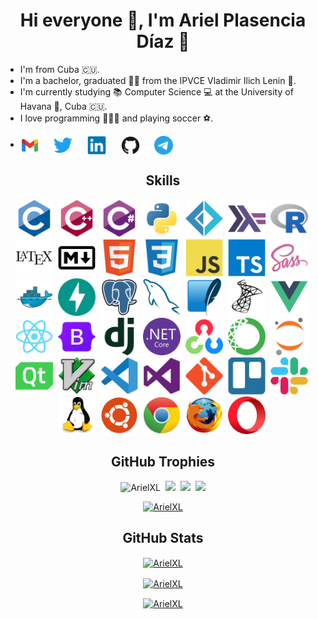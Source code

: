 <h1 align="center">Hi everyone 👋, I'm Ariel Plasencia Díaz 👨</h1>

- I'm from Cuba :cuba:.
- I'm a bachelor, graduated 👨‍🎓 from the IPVCE Vladimir Ilich Lenin 💙.
- I'm currently studying 📚 Computer Science 💻 at the University of Havana 🏫, Cuba :cuba:.
- I love programming 👨🏻‍💻 and playing soccer :soccer:.

* <p>
  <a href="mailto:arielplasencia00@gmail.com" target="blank"><img align="center" src="img/gmail.svg" alt="arielplasencia00@gmail.com" height="30" width="30" title="Gmail" /></a>
  &nbsp;&nbsp;&nbsp;&nbsp;
  <a href="https://twitter.com/arielplasencia1/" target="blank"><img align="center" src="img/twitter.svg" alt="arielplasencia1" height="30" width="30" title="Twitter" /></a>
  &nbsp;&nbsp;&nbsp;&nbsp;
  <a href="https://www.linkedin.com/in/ariel-plasencia-d%C3%ADaz-b325a7232/" target="blank"><img align="center" src="img/linkedin.svg" alt="ariel" height="30" width="30" title="LinkedIn" /></a>
  &nbsp;&nbsp;&nbsp;&nbsp;
  <a href="https://github.com/ArielXL/" target="blank"><img align="center" src="img/github.svg" alt="ArielXL" height="30" width="30" title="GitHub" /></a>
  &nbsp;&nbsp;&nbsp;&nbsp;
  <a href="https://t.me/arielpd" target="blank"><img align="center" src="img/telegram.svg" alt="arielpd" height="30" width="30" title="Telegram" /></a>
  </p>



<h2 align="center">Skills</h2>



<div align="center">
  <img src="img/c.svg" title="C" alt="C" width="60" height="60"/>&nbsp;
  <img src="img/cplusplus.svg" title="CPP" alt="CPP" width="60" height="60"/>&nbsp;
  <img src="img/csharp.svg" title="CSharp" alt="CSharp" width="60" height="60"/>&nbsp;
  <img src="img/python.svg" title="Python" alt="Python" width="60" height="60"/>&nbsp;
  <img src="img/fsharp.svg" title="FSharp" alt="FSharp" width="60" height="60"/>&nbsp;
  <img src="img/haskell.svg" title="Haskell" alt="Haskell" width="60" height="60"/>&nbsp;
  <img src="img/r.svg" title="R" alt="R" width="60" height="60"/>&nbsp;
  <img src="img/latex.svg" title="LaTex" alt="LaTex" width="60" height="60"/>&nbsp;
  <img src="img/markdown.svg" title="MarkDown" alt="MarkDown" width="60" height="60"/>&nbsp;
  <img src="img/html5.svg" title="HTML5" alt="HTML5" width="60" height="60"/>&nbsp;
  <img src="img/css3.svg" title="CSS3" alt="CSS3" width="60" height="60"/>&nbsp;
  <img src="img/javascript.svg" title="JavaScript" alt="JavaScript" width="60" height="60"/>&nbsp;
  <img src="img/typescript.svg" title="TypeScript" alt="TypeScript" width="60" height="60"/>&nbsp;
  <img src="img/sass.svg" title="Sass" alt="Sass" width="60" height="60"/>&nbsp;
  <img src="img/docker.svg" title="Docker" alt="Docker" width="60" height="60"/>&nbsp;
  <img src="img/fastapi.svg" title="FastAPI" alt="FastAPI" width="60" height="60"/>&nbsp;
  <img src="img/postgresql.svg" title="PostgreSQL" alt="PostgreSQL" width="60" height="60"/>&nbsp;
  <img src="img/mysql.svg" title="MySQL" alt="MySQL" width="60" height="60"/>&nbsp;
  <img src="img/sqlite.svg" title="SQLite" alt="SQLite" width="60" height="60"/>&nbsp;
  <img src="img/microsoftsqlserver.svg" title="SQLServer" alt="SQLServer" width="60" height="60"/>&nbsp;
  <img src="img/vuejs.svg" title="Vue" alt="Vue" width="60" height="60"/>&nbsp;
  <img src="img/react.svg" title="React" alt="React" width="60" height="60"/>&nbsp;
  <img src="img/bootstrap.svg" title="Bootstrap" alt="Bootstrap" width="60" height="60"/>&nbsp;
  <img src="img/django.svg" title="Django" alt="Django" width="60" height="60"/>&nbsp;
  <img src="img/dotnetcore.svg" title="DotNET" alt="DotNET" width="60" height="60"/>&nbsp;
  <img src="img/opencv.svg" title="OpenCV" alt="OpenCV" width="60" height="60"/>&nbsp;
  <img src="img/anaconda.svg" title="Anaconda" alt="Anaconda" width="60" height="60"/>&nbsp;
  <img src="img/jupyter.svg" title="Jupyter" alt="Jupyter" width="60" height="60"/>&nbsp;
  <img src="img/qt.svg" title="Qt" alt="Qt" width="60" height="60"/>&nbsp;
  <img src="img/vim.svg" title="Vim" alt="Vim" width="60" height="60"/>&nbsp;
  <img src="img/vscode.svg" title="VSCode" alt="VSCode" width="60" height="60"/>&nbsp;
  <img src="img/visualstudio.svg" title="VisualStudio" alt="VisualStudio" width="60" height="60"/>&nbsp;
  <img src="img/git.svg" title="Git" alt="Git" width="60" height="60"/>&nbsp;
  <img src="img/trello.svg" title="Trello" alt="Trello" width="60" height="60"/>&nbsp;
  <img src="img/slack.svg" title="Slack" alt="Slack" width="60" height="60"/>&nbsp;
  <img src="img/linux.svg" title="Linux" alt="Linux" width="60" height="60"/>&nbsp;
  <img src="img/ubuntu.svg" title="Ubuntu" alt="Ubuntu" width="60" height="60"/>&nbsp;
  <img src="img/chrome.svg" title="Chrome" alt="Chrome" width="60" height="60"/>&nbsp;
  <img src="img/firefox.svg" title="Firefox" alt="Firefox" width="60" height="60"/>&nbsp;
  <img src="img/opera.svg" title="Opera" alt="Opera" width="60" height="60"/>&nbsp;
</div>



<h2 align="center">GitHub Trophies</h2>



<p align="center">
    <img src="https://komarev.com/ghpvc/?username=ArielXL&label=Views&color=lightgrey&style=flat-square" alt="ArielXL" />&nbsp;
    <a href="https://twitter.com/arielplasencia1"><img src="https://img.shields.io/twitter/follow/arielplasencia1?style=social" /></a>&nbsp;
    <a href="https://github.com/ArielXL"><img src="https://img.shields.io/github/followers/ArielXL?label=follow&style=social"/></a>&nbsp;
    <a href="https://www.linkedin.com/in/ariel-plasencia-d%C3%ADaz-b325a7232/"><img src="https://img.shields.io/badge/ariel-blue?style=flat-square&logo=Linkedin&logoColor=white&link=https://linkedin.com/in/ariel" /></a>
</p>



<p align="center">
    <a href="http://www.github.com/ArielXL">
        <img src="https://github-profile-trophy.vercel.app/?username=ArielXL&rank=SECRET,SSS,SS,S,AAA,AA&theme=radical&no-bg=true&no-frame=true&column=4" alt="ArielXL" />
    </a> 
</p>



<h2 align="center">GitHub Stats</h2>



<p align="center">
    <a href="http://www.github.com/ArielXL">
        <img align="center" src="https://github-readme-stats.vercel.app/api?username=ArielXL&theme=omni&show_icons=true&count_private=true&hide_border=true" alt="ArielXL" />
    </a>
</p>



<p align="center">
    <a href="http://www.github.com/ArielXL">
        <img align="center" src="https://github-readme-stats.vercel.app/api/top-langs/?username=ArielXL&layout=compact&langs_count=8&theme=omni&hide_border=true" alt="ArielXL" />
    </a>
</p>



<p align="center">
    <a href="http://www.github.com/ArielXL">
        <img align="center" src="https://github-readme-streak-stats.herokuapp.com/?user=ArielXL&theme=omni&hide_border=true" alt="ArielXL" />
    </a>
</p>


